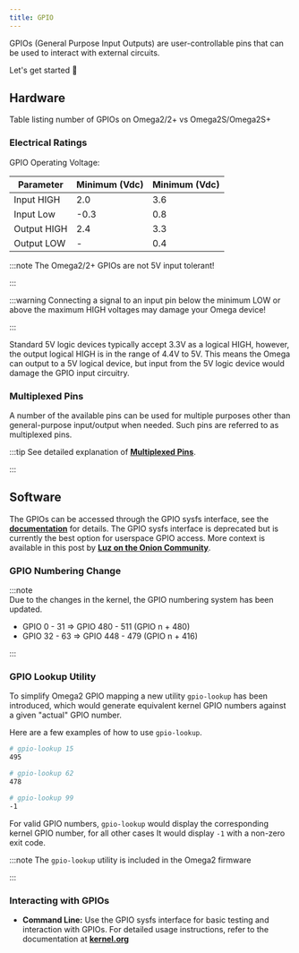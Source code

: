 ```yaml
---
title: GPIO
---
```


GPIOs (General Purpose Input Outputs) are user-controllable pins that can be used to interact with external circuits.

Let's get started 🚀

## Hardware

Table listing number of GPIOs on Omega2/2+ vs Omega2S/Omega2S+

### Electrical Ratings

GPIO Operating Voltage:

| Parameter  | Minimum (Vdc) | Minimum (Vdc) |  
|------------|---------------|---------------|
|Input HIGH  | 2.0           | 3.6           |
|Input Low   |-0.3           | 0.8           |
|Output HIGH | 2.4           | 3.3           |
|Output LOW  | -             | 0.4           |

:::note 
The Omega2/2+ GPIOs are not 5V input tolerant!

:::

:::warning
Connecting a signal to an input pin below the minimum LOW or above the maximum HIGH voltages may damage your Omega device!

:::

Standard 5V logic devices typically accept 3.3V as a logical HIGH, however, the output logical HIGH is in the range of 4.4V to 5V. This means the Omega can output to a 5V logical device, but input from the 5V logic device would damage the GPIO input circuitry.

### Multiplexed Pins

A number of the available pins can be used for multiple purposes other than general-purpose input/output when needed. Such pins are referred to as multiplexed pins.

:::tip
See detailed explanation of [**Multiplexed Pins**](https://documentation.onioniot.com/hardware-interfaces/pin-multiplexing).

:::

## Software

The GPIOs can be accessed through the GPIO sysfs interface, see the [**documentation**](https://www.kernel.org/doc/Documentation/gpio/sysfs.txt) for details. The GPIO sysfs interface is deprecated but is currently the best option for userspace GPIO access. More context is available in this post by [**Luz on the Onion Community**](https://community.onion.io/topic/4892/can-bus-using-mcp2515-with-omega2/13).

### GPIO Numbering Change

:::note  
Due to the changes in the kernel, the GPIO numbering system has been updated.  
 - GPIO 0 - 31 ⇒ GPIO 480 - 511 (GPIO n + 480)
 - GPIO 32 - 63 ⇒ GPIO 448 - 479 (GPIO n + 416)

:::

### GPIO Lookup Utility

To simplify Omega2 GPIO mapping a new utility `gpio-lookup` has been introduced, which would generate equivalent kernel GPIO numbers against a given "actual" GPIO number.

Here are a few examples of how to use `gpio-lookup`.

```bash
# gpio-lookup 15
495

# gpio-lookup 62
478

# gpio-lookup 99
-1
```
For valid GPIO numbers, `gpio-lookup` would display the corresponding kernel GPIO number, for all other cases It would display `-1` with a non-zero exit code.

:::note
The `gpio-lookup` utility is included in the Omega2 firmware

:::

### Interacting with GPIOs

 - **Command Line:** Use the GPIO sysfs interface for basic testing and interaction with GPIOs. For detailed usage instructions, refer to the documentation at [**kernel.org**](http://kernel.org)
